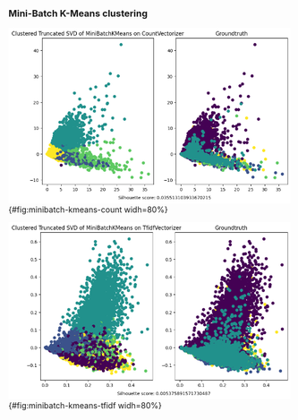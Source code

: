 ### Mini-Batch K-Means clustering

![](images/cluster_TruncatedSVD_MiniBatchKMeans_CountVectorizer.png){#fig:minibatch-kmeans-count widh=80%}

![](images/cluster_TruncatedSVD_MiniBatchKMeans_TfidfVectorizer.png){#fig:minibatch-kmeans-tfidf widh=80%}

